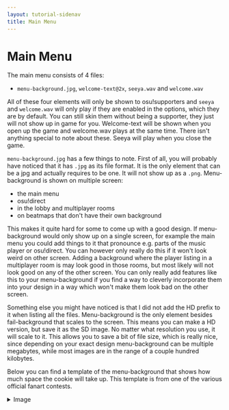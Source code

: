 ```yaml
---
layout: tutorial-sidenav
title: Main Menu
---
```


# Main Menu

The main menu consists of 4 files:
- ``menu-background.jpg``, ``welcome-text@2x``, ``seeya.wav`` and ``welcome.wav``

All of these four elements will only be shown to osu!supporters and ``seeya`` and ``welcome.wav`` will only play if they are enabled in the options, which they are by default. You can still skin them without being a supporter, they just will not show up in game for you. Welcome-text will be shown when you open up the game and welcome.wav plays at the same time. There isn't anything special to note about these. Seeya will play when you close the game.

``menu-background.jpg`` has a few things to note. First of all, you will probably have noticed that it has ``.jpg`` as its file format. It is the only element that can be a jpg and actually requires to be one. It will not show up as a ``.png``. Menu-background is shown on multiple screen:
- the main menu
- osu!direct
- in the lobby and multiplayer rooms
- on beatmaps that don't have their own background

This makes it quite hard for some to come up with a good design. If menu-background would only show up on a single screen, for example the main menu you could add things to it that pronounce e.g. parts of the music player or osu!direct. You can however only really do this if it won't look weird on other screen. Adding a background where the player listing in a multiplayer room is may look good in those rooms, but most likely will not look good on any of the other screen. You can only really add features like this to your menu-background if you find a way to cleverly incorporate them into your design in a way which won't make them look bad on the other screen.

Something else you might have noticed is that I did not add the HD prefix to it when listing all the files. Menu-background is the only element besides fail-background that scales to the screen. This means you can make a HD version, but save it as the SD image. No matter what resolution you use, it will scale to it. This allows you to save a bit of file size, which is really nice, since depending on your exact design menu-background can be multiple megabytes, while most images are in the range of a couple hundred kilobytes.

Below you can find a template of the menu-background that shows how much space the cookie will take up. This template is from one of the various official fanart contests.

<details><summary>Image</summary>

<img src="img/main_menu/main_menu_template.png" style="width:100%">

</details>